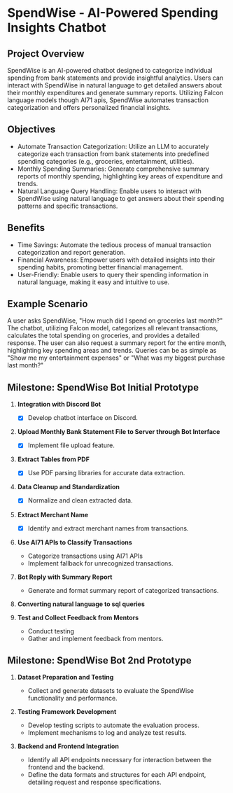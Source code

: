 # SpendWise - AI-Powered Spending Insights Chatbot
## Project Overview
SpendWise is an AI-powered chatbot designed to categorize individual spending from bank statements and provide insightful analytics. Users can interact with SpendWise in natural language to get detailed answers about their monthly expenditures and generate summary reports. Utilizing Falcon language models though AI71 apis, SpendWise automates transaction categorization and offers personalized financial insights.
## Objectives
- Automate Transaction Categorization: Utilize an LLM to accurately categorize each transaction from bank statements into predefined spending categories (e.g., groceries, entertainment, utilities).
- Monthly Spending Summaries: Generate comprehensive summary reports of monthly spending, highlighting key areas of expenditure and trends.
- Natural Language Query Handling: Enable users to interact with SpendWise using natural language to get answers about their spending patterns and specific transactions.
## Benefits
- Time Savings: Automate the tedious process of manual transaction categorization and report generation.
- Financial Awareness: Empower users with detailed insights into their spending habits, promoting better financial management.
- User-Friendly: Enable users to query their spending information in natural language, making it easy and intuitive to use.
## Example Scenario
A user asks SpendWise, "How much did I spend on groceries last month?" The chatbot, utilizing Falcon model, categorizes all relevant transactions, calculates the total spending on groceries, and provides a detailed response. The user can also request a summary report for the entire month, highlighting key spending areas and trends. Queries can be as simple as "Show me my entertainment expenses" or "What was my biggest purchase last month?"


## Milestone: SpendWise Bot Initial Prototype

1. **Integration with Discord Bot**
   - [x] Develop chatbot interface on Discord.

2. **Upload Monthly Bank Statement File to Server through Bot Interface**
    - [x] Implement file upload feature.

3. **Extract Tables from PDF**
   - [x] Use PDF parsing libraries for accurate data extraction.

4. **Data Cleanup and Standardization**
   - [x] Normalize and clean extracted data.

5. **Extract Merchant Name**
   -[x] Identify and extract merchant names from transactions.

6. **Use AI71 APIs to Classify Transactions**
   - Categorize transactions using AI71 APIs 
   - Implement fallback for unrecognized transactions.

7. **Bot Reply with Summary Report**
   - Generate and format summary report of categorized transactions.

8. **Converting natural language to sql queries**

9. **Test and Collect Feedback from Mentors**
   - Conduct testing 
   - Gather and implement feedback from mentors.

## Milestone: SpendWise Bot 2nd Prototype

1. **Dataset Preparation and Testing**
   - Collect and generate datasets to evaluate the SpendWise functionality and performance.

2. **Testing Framework Development**
   - Develop testing scripts to automate the evaluation process.
   - Implement mechanisms to log and analyze test results.

3. **Backend and Frontend Integration**
   - Identify all API endpoints necessary for interaction between the frontend and the backend.
   - Define the data formats and structures for each API endpoint, detailing request and response specifications.
